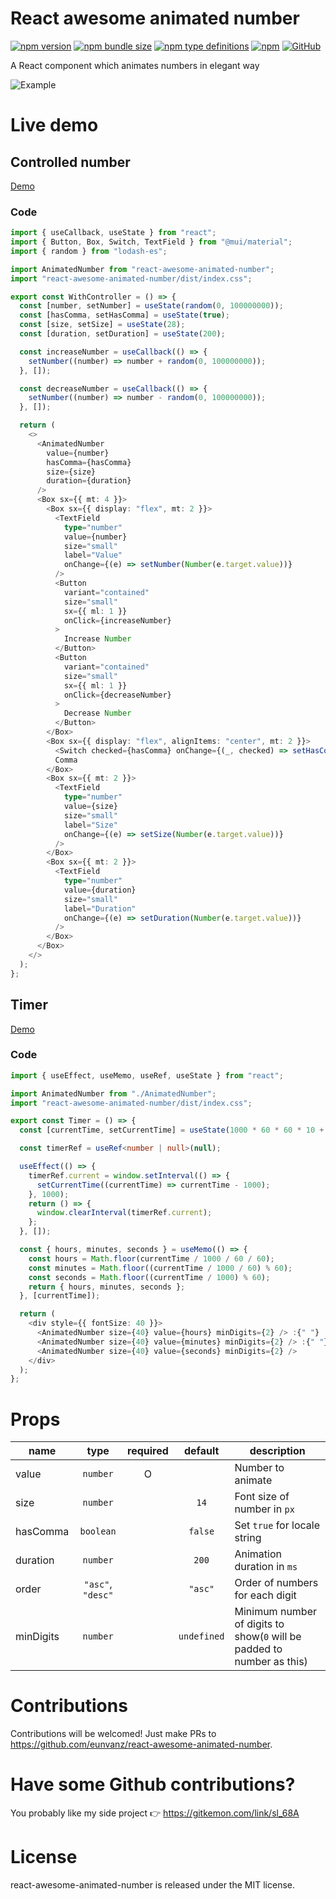 # React awesome animated number

[![npm version](https://img.shields.io/npm/v/react-awesome-animated-number)](https://www.npmjs.com/package/react-awesome-animated-number) [![npm bundle size](https://img.shields.io/bundlephobia/minzip/react-awesome-animated-number)](https://www.npmjs.com/package/react-awesome-animated-number) [![npm type definitions](https://img.shields.io/npm/types/react-awesome-animated-number)](https://www.npmjs.com/package/react-awesome-animated-number) [![npm](https://img.shields.io/npm/dt/react-awesome-animated-number)](https://www.npmjs.com/package/react-awesome-animated-number) [![GitHub](https://img.shields.io/github/license/eunvanz/react-awesome-animated-number)](https://github.com/eunvanz/react-awesome-animated-number/blob/master/LICENSE)

A React component which animates numbers in elegant way

![Example](https://user-images.githubusercontent.com/17351661/152667932-aa0206e4-0c3c-4ad9-a58e-13e6e8fa4890.gif)

# Live demo

## Controlled number

[Demo](https://eunvanz.github.io/react-awesome-animated-number/iframe.html?id=components-animatednumber--with-controller&args=&viewMode=story)

### Code

```typescript
import { useCallback, useState } from "react";
import { Button, Box, Switch, TextField } from "@mui/material";
import { random } from "lodash-es";

import AnimatedNumber from "react-awesome-animated-number";
import "react-awesome-animated-number/dist/index.css";

export const WithController = () => {
  const [number, setNumber] = useState(random(0, 100000000));
  const [hasComma, setHasComma] = useState(true);
  const [size, setSize] = useState(28);
  const [duration, setDuration] = useState(200);

  const increaseNumber = useCallback(() => {
    setNumber((number) => number + random(0, 100000000));
  }, []);

  const decreaseNumber = useCallback(() => {
    setNumber((number) => number - random(0, 100000000));
  }, []);

  return (
    <>
      <AnimatedNumber
        value={number}
        hasComma={hasComma}
        size={size}
        duration={duration}
      />
      <Box sx={{ mt: 4 }}>
        <Box sx={{ display: "flex", mt: 2 }}>
          <TextField
            type="number"
            value={number}
            size="small"
            label="Value"
            onChange={(e) => setNumber(Number(e.target.value))}
          />
          <Button
            variant="contained"
            size="small"
            sx={{ ml: 1 }}
            onClick={increaseNumber}
          >
            Increase Number
          </Button>
          <Button
            variant="contained"
            size="small"
            sx={{ ml: 1 }}
            onClick={decreaseNumber}
          >
            Decrease Number
          </Button>
        </Box>
        <Box sx={{ display: "flex", alignItems: "center", mt: 2 }}>
          <Switch checked={hasComma} onChange={(_, checked) => setHasComma(checked)} />{" "}
          Comma
        </Box>
        <Box sx={{ mt: 2 }}>
          <TextField
            type="number"
            value={size}
            size="small"
            label="Size"
            onChange={(e) => setSize(Number(e.target.value))}
          />
        </Box>
        <Box sx={{ mt: 2 }}>
          <TextField
            type="number"
            value={duration}
            size="small"
            label="Duration"
            onChange={(e) => setDuration(Number(e.target.value))}
          />
        </Box>
      </Box>
    </>
  );
};
```

## Timer

[Demo](https://eunvanz.github.io/react-awesome-animated-number/iframe.html?id=components-animatednumber--timer)

### Code

```typescript
import { useEffect, useMemo, useRef, useState } from "react";

import AnimatedNumber from "./AnimatedNumber";
import "react-awesome-animated-number/dist/index.css";

export const Timer = () => {
  const [currentTime, setCurrentTime] = useState(1000 * 60 * 60 * 10 + 10 * 1000);

  const timerRef = useRef<number | null>(null);

  useEffect(() => {
    timerRef.current = window.setInterval(() => {
      setCurrentTime((currentTime) => currentTime - 1000);
    }, 1000);
    return () => {
      window.clearInterval(timerRef.current);
    };
  }, []);

  const { hours, minutes, seconds } = useMemo(() => {
    const hours = Math.floor(currentTime / 1000 / 60 / 60);
    const minutes = Math.floor((currentTime / 1000 / 60) % 60);
    const seconds = Math.floor((currentTime / 1000) % 60);
    return { hours, minutes, seconds };
  }, [currentTime]);

  return (
    <div style={{ fontSize: 40 }}>
      <AnimatedNumber size={40} value={hours} minDigits={2} /> :{" "}
      <AnimatedNumber size={40} value={minutes} minDigits={2} /> :{" "}
      <AnimatedNumber size={40} value={seconds} minDigits={2} />
    </div>
  );
};
```

# Props

| name      |       type        | required |   default   | description                                                            |
| --------- | :---------------: | :------: | :---------: | ---------------------------------------------------------------------- |
| value     |     `number`      |    O     |             | Number to animate                                                      |
| size      |     `number`      |          |    `14`     | Font size of number in `px`                                            |
| hasComma  |     `boolean`     |          |   `false`   | Set `true` for locale string                                           |
| duration  |     `number`      |          |    `200`    | Animation duration in `ms`                                             |
| order     | `"asc"`, `"desc"` |          |   `"asc"`   | Order of numbers for each digit                                        |
| minDigits |     `number`      |          | `undefined` | Minimum number of digits to show(`0` will be padded to number as this) |

# Contributions

Contributions will be welcomed! Just make PRs to https://github.com/eunvanz/react-awesome-animated-number.

# Have some Github contributions?

You probably like my side project 👉 https://gitkemon.com/link/sl_68A

# License

react-awesome-animated-number is released under the MIT license.
